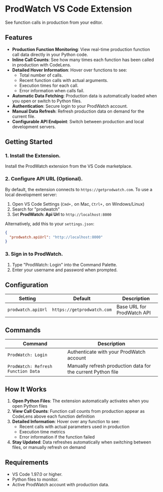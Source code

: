 # ProdWatch VS Code Extension

See function calls in production from your editor.

## Features

- **Production Function Monitoring**: View real-time production function call data directly in your Python code.
- **Inline Call Counts**: See how many times each function has been called in production with CodeLens.
- **Detailed Hover Information**: Hover over functions to see:
  - Total number of calls.
  - Recent function calls with actual arguments.
  - Execution times for each call.
  - Error information when calls fail.
- **Automatic Data Fetching**: Production data is automatically loaded when you open or switch to Python files.
- **Authentication**: Secure login to your ProdWatch account.
- **Manual Data Refresh**: Refresh production data on demand for the current file.
- **Configurable API Endpoint**: Switch between production and local development servers.

## Getting Started

### 1. Install the Extension.

Install the ProdWatch extension from the VS Code marketplace.

### 2. Configure API URL (Optional).

By default, the extension connects to `https://getprodwatch.com`. To use a local development server:

1. Open VS Code Settings (`Cmd+,` on Mac, `Ctrl+,` on Windows/Linux)
2. Search for "prodwatch"
3. Set **ProdWatch: Api Url** to `http://localhost:8000`

Alternatively, add this to your `settings.json`:

```json
{
  "prodwatch.apiUrl": "http://localhost:8000"
}
```

### 3. Sign in to ProdWatch.

1. Type "ProdWatch: Login" into the Command Palette.
2. Enter your username and password when prompted.

## Configuration

| Setting | Default | Description |
|---------|---------|-------------|
| `prodwatch.apiUrl` | `https://getprodwatch.com` | Base URL for ProdWatch API |

## Commands

| Command | Description |
|---------|-------------|
| `ProdWatch: Login` | Authenticate with your ProdWatch account |
| `ProdWatch: Refresh Function Data` | Manually refresh production data for the current Python file |

## How It Works

1. **Open Python Files**: The extension automatically activates when you open Python files
2. **View Call Counts**: Function call counts from production appear as CodeLens above each function definition
3. **Detailed Information**: Hover over any function to see:
   - Recent calls with actual parameters used in production
   - Execution time metrics
   - Error information if the function failed
4. **Stay Updated**: Data refreshes automatically when switching between files, or manually refresh on demand

## Requirements

- VS Code 1.97.0 or higher.
- Python files to monitor.
- Active ProdWatch account with production data.

